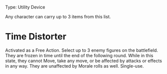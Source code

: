 Type: Utility Device

Any character can carry up to 3 items from this list.
# Time Distorter

Activated as a Free Action. Select up to 3 enemy figures on the battlefield. They are frozen in time until the end of the following round. While in this state, they cannot Move, take any move, or be affected by attacks or effects in any way. They are unaffected by Morale rolls as well. Single-use.